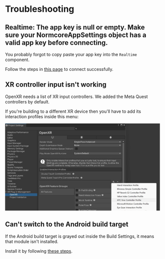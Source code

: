 ﻿# Troubleshooting

## Realtime: The app key is null or empty. Make sure your NormcoreAppSettings object has a valid app key before connecting.
You probably forgot to copy paste your app key into the `Realtime` component.

Follow the steps in [this page](https://normcore.io/documentation/essentials/getting-started#creating-a-normcore-application) to connect successfully.

## XR controller input isn't working
OpenXR needs a list of XR input controllers. We added the Meta Quest controllers by default.

If you're building to a different XR device then you'll have to add its interaction profiles inside this menu:

![](Images/InteractionProfiles.jpg)

## Can't switch to the Android build target
If the Android build target is grayed out inside the Build Settings, it means that module isn't installed.

Install it by following [these steps](https://docs.unity3d.com/Manual/android-sdksetup.html).
